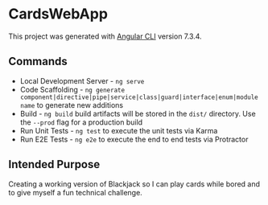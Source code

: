 # CardsWebApp

This project was generated with [Angular CLI](https://github.com/angular/angular-cli) version 7.3.4.

## Commands

* Local Development Server - `ng serve`
* Code Scaffolding - `ng generate component|directive|pipe|service|class|guard|interface|enum|module name` to generate new additions
* Build - `ng build` build artifacts will be stored in the `dist/` directory. Use the `--prod` flag for a production build
* Run Unit Tests - `ng test` to execute the unit tests via Karma
* Run E2E Tests - `ng e2e` to execute the end to end tests via Protractor

## Intended Purpose
Creating a working version of Blackjack so I can play cards while bored and to give myself a fun technical challenge.
